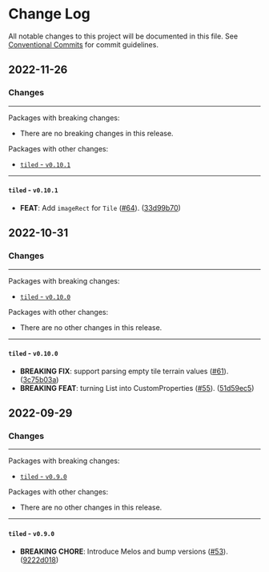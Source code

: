 # Change Log

All notable changes to this project will be documented in this file.
See [Conventional Commits](https://conventionalcommits.org) for commit guidelines.

## 2022-11-26

### Changes

---

Packages with breaking changes:

 - There are no breaking changes in this release.

Packages with other changes:

 - [`tiled` - `v0.10.1`](#tiled---v0101)

---

#### `tiled` - `v0.10.1`

 - **FEAT**: Add `imageRect` for `Tile` ([#64](https://github.com/flame-engine/tiled.dart/issues/64)). ([33d99b70](https://github.com/flame-engine/tiled.dart/commit/33d99b70e9c0c9b11483d9a25abfc1375869c87f))


## 2022-10-31

### Changes

---

Packages with breaking changes:

 - [`tiled` - `v0.10.0`](#tiled---v0100)

Packages with other changes:

 - There are no other changes in this release.

---

#### `tiled` - `v0.10.0`

 - **BREAKING** **FIX**: support parsing empty tile terrain values ([#61](https://github.com/flame-engine/tiled.dart/issues/61)). ([3c75b03a](https://github.com/flame-engine/tiled.dart/commit/3c75b03a2d122e7ab5fe22bdf102755b18a26130))
 - **BREAKING** **FEAT**: turning List<Property> into CustomProperties ([#55](https://github.com/flame-engine/tiled.dart/issues/55)). ([51d59ec5](https://github.com/flame-engine/tiled.dart/commit/51d59ec585e2913decabfc48c333cba4a20df9c4))


## 2022-09-29

### Changes

---

Packages with breaking changes:

 - [`tiled` - `v0.9.0`](#tiled---v090)

Packages with other changes:

 - There are no other changes in this release.

---

#### `tiled` - `v0.9.0`

 - **BREAKING** **CHORE**: Introduce Melos and bump versions ([#53](https://github.com/flame-engine/tiled.dart/issues/53)). ([9222d018](https://github.com/flame-engine/tiled.dart/commit/9222d018258fffbff54c4ab3d2c441019d48d234))

